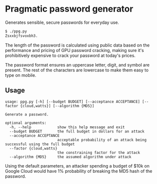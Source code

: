 # Pragmatic password generator

Generates sensible, secure passwords for everyday use.

```sh
$ ./ppg.py
Zsxxbjfsvoxbh3.
```

The length of the password is calculated using public data based on the performance and pricing of GPU password cracking, making sure it's prohibitively expensive to crack your password at today's prices.

The password format ensures an uppercase letter, digit, and symbol are present.
The rest of the characters are lowercase to make them easy to type on mobile.

## Usage

```
usage: ppg.py [-h] [--budget BUDGET] [--acceptance ACCEPTANCE] [--factor {cloud,watts}] [--algorithm {MD5}]

Generate a password.

optional arguments:
  -h, --help            show this help message and exit
  --budget BUDGET       the full budget in dollars for an attack
  --acceptance ACCEPTANCE
                        acceptable probability of an attack being successful using the full budget
  --factor {cloud,watts}
                        the constraining factor for the attack
  --algorithm {MD5}     the assumed algorithm under attack
```

Using the default parameters, an attacker spending a budget of $10k on Google
Cloud would have 1% probability of breaking the MD5 hash of the password.
